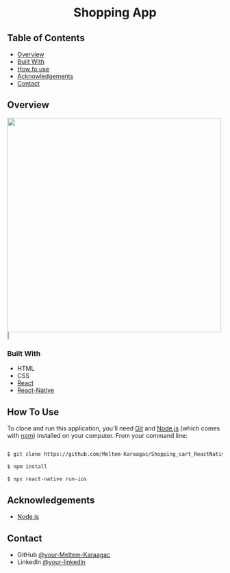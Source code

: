 

<h1 align="center">Shopping App</h1>




## Table of Contents

- [Overview](#overview)
- [Built With](#built-with)
- [How to use](#how-to-use)
- [Acknowledgements](#acknowledgements)
- [Contact](#contact)

<!-- OVERVIEW -->
## Overview
<img src="./overview/shopppipn.gif" height="500">|



### Built With



- HTML
- CSS
- [React](https://reactjs.org/)
- [React-Native](https://reactnative.dev/)



## How To Use



To clone and run this application, you'll need [Git](https://git-scm.com) and [Node.js](https://nodejs.org/en/download/) (which comes with [npm](http://npmjs.com)) installed on your computer. From your command line:

```bash

$ git clone https://github.com/Meltem-Karaagac/Shopping_cart_ReactNative

$ npm install

$ npx react-native run-ios
```

## Acknowledgements



- [Node.js](https://nodejs.org/)

## Contact

- GitHub [@your-Meltem-Karaagac](https://github.com/Meltem-Karaagac)
- Linkedln [@your-linkedln](https://www.linkedin.com/in/meltem-karaagac/)

